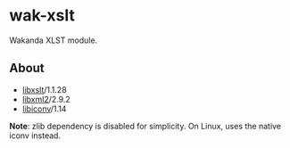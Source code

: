 wak-xslt
========

Wakanda XLST module.

About
-----
* [libxslt](http://xmlsoft.org/libxslt/)/1.1.28
* [libxml2](http://xmlsoft.org)/2.9.2
* [libiconv](https://www.gnu.org/software/libiconv/)/1.14

**Note**: zlib dependency is disabled for simplicity. On Linux, uses the native iconv instead.
